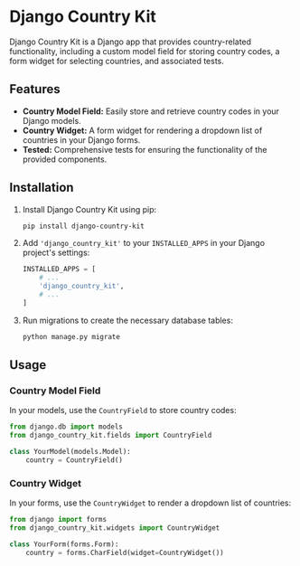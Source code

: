 # Django Country Kit

Django Country Kit is a Django app that provides country-related functionality, including a custom model field for storing country codes, a form widget for selecting countries, and associated tests.

## Features

- **Country Model Field:** Easily store and retrieve country codes in your Django models.
- **Country Widget:** A form widget for rendering a dropdown list of countries in your Django forms.
- **Tested:** Comprehensive tests for ensuring the functionality of the provided components.

## Installation

1. Install Django Country Kit using pip:

    ```bash
    pip install django-country-kit
    ```

2. Add `'django_country_kit'` to your `INSTALLED_APPS` in your Django project's settings:

    ```python
    INSTALLED_APPS = [
        # ...
        'django_country_kit',
        # ...
    ]
    ```

3. Run migrations to create the necessary database tables:

    ```bash
    python manage.py migrate
    ```

## Usage

### Country Model Field

In your models, use the `CountryField` to store country codes:

```python
from django.db import models
from django_country_kit.fields import CountryField

class YourModel(models.Model):
    country = CountryField()
```

### Country Widget

In your forms, use the `CountryWidget` to render a dropdown list of countries:

```python
from django import forms
from django_country_kit.widgets import CountryWidget

class YourForm(forms.Form):
    country = forms.CharField(widget=CountryWidget())
```